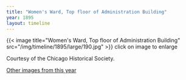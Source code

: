 ```yaml
---
title: "Women's Ward, Top floor of Administration Building"
year: 1895
layout: timeline
---
```


{{< image title="Women's Ward, Top floor of Administration Building" src="/img/timeline/1895/large/190.jpg" >}}
click on image to enlarge

Courtesy of the Chicago Historical Society.  

[Other images from this year](/historical/timeline/1895)